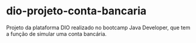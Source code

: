 # dio-projeto-conta-bancaria
Projeto da plataforma DIO realizado no bootcamp Java Developer, que tem a função de simular uma conta bancária.
